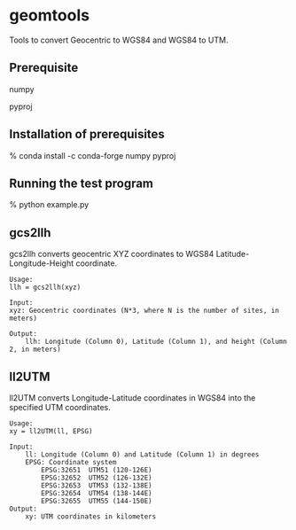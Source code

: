 # geomtools
Tools to convert Geocentric to WGS84 and WGS84 to UTM. 

## Prerequisite

numpy

pyproj

## Installation of prerequisites

% conda install -c conda-forge numpy pyproj 

## Running the test program

% python example.py

## gcs2llh

gcs2llh converts geocentric XYZ coordinates to WGS84 Latitude-Longitude-Height coordinate. 

    Usage: 
    llh = gcs2llh(xyz)
    
    Input: 
    xyz: Geocentric coordinates (N*3, where N is the number of sites, in meters) 
    
    Output: 
        llh: Longitude (Column 0), Latitude (Column 1), and height (Column 2, in meters)


## ll2UTM

ll2UTM converts Longitude-Latitude coordinates in WGS84 into the specified UTM coordinates. 

    Usage: 
    xy = ll2UTM(ll, EPSG)
    
    Input: 
        ll: Longitude (Column 0) and Latitude (Column 1) in degrees 
        EPSG: Coordinate system                 
            EPSG:32651  UTM51 (120-126E)
            EPSG:32652  UTM52 (126-132E)
            EPSG:32653  UTM53 (132-138E)
            EPSG:32654  UTM54 (138-144E)
            EPSG:32655  UTM55 (144-150E)
    Output:  
        xy: UTM coordinates in kilometers

